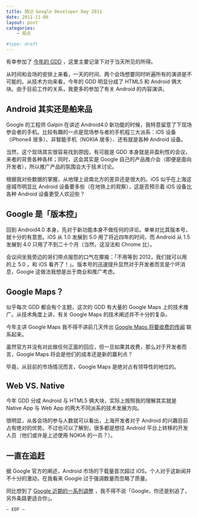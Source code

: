 ```yaml
---
title: 随记 Google Developer Day 2011
date: 2011-11-06
layout: post
categories:
    - 观点

#type: draft
---
```


有幸参加了 [今年的 GDD](http://www.google.cn/events/developerday/2011/) ，这里主要记录下对于当天所见的所得。

从时间和会场的安排上来看，一天的时间、两个会场想要同时听遍所有的演讲是不可能的。从技术方向来看，今年的 GDD 明显分成了 HTML5 和 Android 俩大块。由于目前工作的关系，我更多的参加了有关 Android 的内容演讲。

<!--
![http://s0.i1.picplzthumbs.com/upload/img/ad/fc/2d/adfc2d40247febc41ceac0af56c7a1704c768d22_wmeg_00001.jpg](http://s0.i1.picplzthumbs.com/upload/img/ad/fc/2d/adfc2d40247febc41ceac0af56c7a1704c768d22_wmeg_00001.jpg)
-->

## Android 其实还是舶来品

Google 的工程师 Galpin 在讲述 Android4.0 新功能的时候，我特意留意了下现场参会者的手机。比较有趣的一点是现场参与者的手机程三大派系：iOS 设备（iPhone4 居多）、非智能手机（NOKIA 居多）、还有就是各种 Android 设备。

当然，这个现场其实很容易找到原因，有可能是 GDD 本身就是非盈利性的会议，来者的背景各种各样；同时，这会其实是 Google 自己的产品推介会（即便是面向开发者），所以推广产品的氛围会大于技术讨论。

根据我对些数据的掌握，从地理上说南北方的差异还是很大的。iOS 似乎在上海这座城市明显比 Android 设备要多些（在地铁上的观察），这是否预示着 iOS 设备比各种 Android 设备更受人欢迎些？


## Google 是「版本控」

回到 Android4.0 本身，先对于新功能本身不做任何的评论。单单对比其版本号，就十分的有意思。iOS 从 1.0 发展到 5.0 用了将近四年的时间，而 Android 从 1.5 发展到 4.0 只用了不到二十个月（当然，这没法和 Chrome 比）。

会议间坐我旁边的哥们带点报怨的口气在揶揄：「不用等到 2012，我们就可以用的上 5.0 ，和 iOS 看齐了！」。版本号的迅速提升显然对于开发者而言是个坏消息，Google 这做法我想是出于商业和推广考虑。


## Google  Maps？

似乎每次 GDD 都会有个主题，这次的 GDD 有大量的 Google Maps 上的技术推广。从技术角度上讲，有关 Google Maps 的技术阐述并不十分的复杂。

今年主讲 Google Maps 我不得不讲前几天传出  [Google Maps 将要收费的传闻](http://www.bbc.co.uk/news/business-15523050) 联系起来。

虽然官方并没有对此做任何正面的回应，但一旦如果其收费，那么对于开发者而言，Google Maps 将会是他们的成本还是新的赢利点？

毕竟，从目前的市场情况而言，Google Maps 是绝对占有领导性的地位的。


## Web VS. Native

今年 GDD 分成 Android 与 HTML5 俩大块，实际上按照我的理解其实就是 Native App 与 Web App 的两大不同派系的技术发展方向。

很明显，从各会场的参与人数就可以看出，上海开发者对于 Android 的兴趣目前占有绝对的优势。不过也可以了解到，很多都是想往 Android 平台上转移的开发人员（他们或许是上述使用 NOKIA 的一员？）。


## 一直在追赶

据 Google 官方的阐述，Android 市场的下载量首次超过 iOS。个人对于这新闻并不十分的激动，在我看来 Google 过于强调数量而忽略了质量。

同比想到了  [Google 近期的一系列调整](http://www.ifanr.com/59651) ，我不得不说「Google，你还是别追了，另外条路更适合你」。

` — EOF — `
